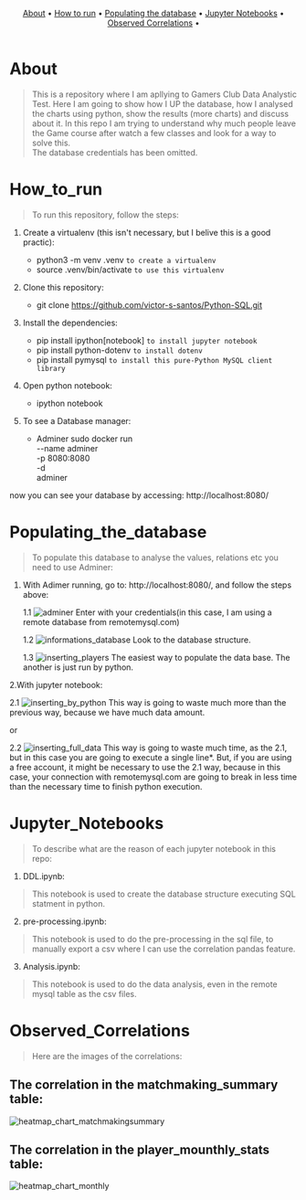 <table>
   <tr>
      <p align="center">
        <a href="#about">About</a> •
        <a href="#how_to_run">How to run</a> •
        <a href="#populating_the_database">Populating the database</a> •
         <a href="#jupyter_notebooks">Jupyter Notebooks</a> •
         <a href="#observed_correlations">Observed Correlations</a> •
      </p>
   </tr>
</table>

# About
> This is a repository where I am apllying to Gamers Club Data Analystic Test. Here I am going to show how I UP the database, how I analysed the charts using python, show the results (more charts) and discuss about it. In this repo I am trying to understand why much people leave the Game course after watch a few classes and look for a way to solve this.  
The database credentials has been omitted. 

# How_to_run
> To run this repository, follow the steps:
1. Create a virtualenv (this isn't necessary, but I belive this is a good practic):
    * python3 -m venv .venv `to create a virtualenv`
    * source .venv/bin/activate `to use this virtualenv`
    
2. Clone this repository:
    * git clone https://github.com/victor-s-santos/Python-SQL.git

3. Install the dependencies:
   * pip install ipython[notebook] `to install jupyter notebook`
   * pip install python-dotenv `to install dotenv`
   * pip install pymysql `to install this pure-Python MySQL client library`

4. Open python notebook:
    * ipython notebook
    
5. To see a Database manager:
    * Adminer
    sudo docker run \
        --name adminer \
        -p 8080:8080 \
        -d \
        adminer

now you can see your database by accessing:
http://localhost:8080/

# Populating_the_database
>To populate this database to analyse the values, relations etc you need to use Adminer: 
1. With Adimer running, go to:
    http://localhost:8080/, and follow the steps above:
    
    1.1 ![adminer](/images/adminer.png)
    Enter with your credentials(in this case, I am using a remote database from remotemysql.com)
    
    1.2 ![informations_database](/images/informations_database.png)
    Look to the database structure.
    
    1.3 ![inserting_players](/images/inserting_players.png)
    The easiest way to populate the data base. The another is just run by python.
  
2.With jupyter notebook:

   2.1 ![inserting_by_python](/images/inserting_by_python.png)
   This way is going to waste much more than the previous way, because we have much data amount.
   
   or
   
   2.2 ![inserting_full_data](/images/insert_full_data.png)
   This way is going to waste much time, as the 2.1, but in this case you are going to execute a single line*.
   But, if you are using a free account, it might be necessary to use the 2.1 way, because in this case, your connection with remotemysql.com are going to break in less time than the necessary time to finish python execution.
   

# Jupyter_Notebooks
>To describe what are the reason of each jupyter notebook in this repo:
1. DDL.ipynb:
>This notebook is used to create the database structure executing SQL statment in python.

2. pre-processing.ipynb:
>This notebook is used to do the pre-processing in the sql file, to manually export a csv where I can use the correlation pandas feature.

3. Analysis.ipynb:
>This notebook is used to do the data analysis, even in the remote mysql table as the csv files.

# Observed_Correlations
>Here are the images of the correlations:

## The correlation in the matchmaking_summary table:
![heatmap_chart_matchmakingsummary](/images/heatmap_chart_matchmakingsummary.png)

## The correlation in the player_mounthly_stats table:
![heatmap_chart_monthly](/images/heatmap_chart_monthly.png)